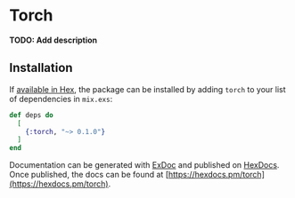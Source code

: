 # Torch

**TODO: Add description**

## Installation

If [available in Hex](https://hex.pm/docs/publish), the package can be installed
by adding `torch` to your list of dependencies in `mix.exs`:

```elixir
def deps do
  [
    {:torch, "~> 0.1.0"}
  ]
end
```

Documentation can be generated with [ExDoc](https://github.com/elixir-lang/ex_doc)
and published on [HexDocs](https://hexdocs.pm). Once published, the docs can
be found at [https://hexdocs.pm/torch](https://hexdocs.pm/torch).

